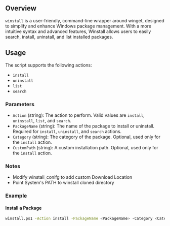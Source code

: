 ## Overview

`winstall` is a user-friendly, command-line wrapper around winget, designed to simplify and enhance Windows package management. With a more intuitive syntax and advanced features, Winstall allows users to easily search, install, uninstall, and list installed packages.

## Usage



The script supports the following actions:
- `install`
- `uninstall`
- `list`
- `search`

### Parameters

- `Action` (string): The action to perform. Valid values are `install`, `uninstall`, `list`, and `search`.
- `PackageName` (string): The name of the package to install or uninstall. Required for `install`, `uninstall`, and `search` actions.
- `Category` (string): The category of the package. Optional, used only for the `install` action.
- `CustomPath` (string): A custom installation path. Optional, used only for the `install` action.

### Notes
- Modify winstall_conifg to add custom Download Location
- Point System's PATH to winstall cloned directory

### Example

#### Install a Package

```sh
winstall.ps1 -Action install -PackageName <PackageName> -Category <Category> -CustomPath <CustomPath>

